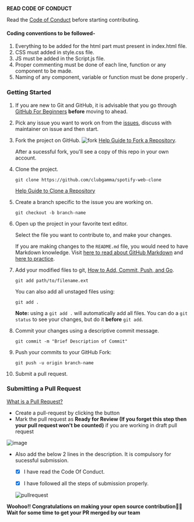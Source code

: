 **READ CODE OF CONDUCT**

Read the [Code of Conduct](https://github.com/clubgamma/code-of-conduct) before starting contributing.

#### Coding conventions to be followed-

1. Everything to be added for the html part must present in index.html file.
2. CSS must added in style.css file.
3. JS must be added in the Script.js file.
4. Proper commenting must be done of each line, function or any component to be made.
5. Naming of any component, variable or function must be done properly .

### Getting Started

1.  If you are new to Git and GitHub, it is advisable that you go through
    [GitHub For Beginners](http://readwrite.com/2013/09/30/understanding-github-a-journey-for-beginners-part-1/)
    **before** moving to ahead.
2.  Pick any issue you want to work on from the [issues](https://github.com/clubgamma/Twitter-Web-Clone/issues), discuss with maintainer on issue and then start.

3.  Fork the project on GitHub.
    ![fork](https://user-images.githubusercontent.com/63559515/134960888-79145b5e-4b80-43bf-be82-41b451bbaff5.jpg)
    [Help Guide to Fork a Repository](https://help.github.com/en/articles/fork-a-repo/).
    
    After a sucessful fork, you'll see a copy of this repo in your own account.

4.  Clone the project.

    ```shell
    git clone https://github.com/clubgamma/spotify-web-clone
    ```

    [Help Guide to Clone a Repository](https://help.github.com/en/articles/cloning-a-repository)

5.  Create a branch specific to the issue you are working on.

    ```shell
    git checkout -b branch-name
    ```

6.  Open up the project in your favorite text editor.

    Select the file you want to contribute to, and make your changes.

    If you are making changes to the `README.md` file, you would need to have
    Markdown knowledge. Visit
    [here to read about GitHub Markdown](https://guides.github.com/features/mastering-markdown/)
    and
    [here to practice](http://www.markdowntutorial.com/).

7.  Add your modified
    files to git, [How to Add, Commit, Push, and Go](http://readwrite.com/2013/10/02/github-for-beginners-part-2/).

    ```shell
    git add path/to/filename.ext
    ```

    You can also add all unstaged files using:

    ```shell
    git add .
    ```

    **Note:** using a `git add .` will automatically add all files. You can do a
    `git status` to see your changes, but do it **before** `git add`.

8.  Commit your changes using a descriptive commit message.

    ```shell
    git commit -m "Brief Description of Commit"
    ```

9.  Push your commits to your GitHub Fork:

    ```shell
    git push -u origin branch-name
    ```

10. Submit a pull request.

### Submitting a Pull Request

[What is a Pull Request?](https://yangsu.github.io/pull-request-tutorial/)

- Create a pull-request by clicking the button
- Mark the pull request as **Ready for Review (If you forget this step then your pull request won't be counted)** if you are working in draft pull request

![image](https://user-images.githubusercontent.com/58077762/94462632-72c55c80-01d9-11eb-8e59-6ed8cce1f96a.png)

- Also add the below 2 lines in the description. It is compulsory for sucessful submission.

  - [x] I have read the Code Of Conduct.

  - [x] I have followed all the steps of submission properly.

  ![pullrequest ](https://user-images.githubusercontent.com/63559515/134959604-25166552-2137-425f-812c-6ca46d0e3daf.jpg)


**Woohoo!! Congratulations on making your open source contribution🎉🎉**
**Wait for some time to get your PR merged by our team**

